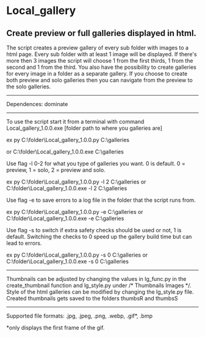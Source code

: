 # Local_gallery
Create preview or full galleries displayed in html.
---

The script creates a preview gallery of every sub folder with images to a html page.
Every sub folder with at least 1 image will be displayed.
If there's more then 3 images the script will choose 1 from the first thirds, 1 from the second and 1 from the third.
You also have the possibility to create galleries for every image in a folder as a separate gallery.
If you choose to create both preview and solo galleries then you can navigate from the preview to the solo galleries.

---

Dependences:
dominate

---

To use the script start it from a terminal with command
Local_gallery_1.0.0.exe [folder path to where you galleries are]

ex py C:\folder\Local_gallery_1.0.0.py C:\galleries

or C:\folder\Local_gallery_1.0.0.exe C:\galleries

Use flag -l 0-2 for what you type of galleries you want. 0 is default.
0 = preview, 1 = solo, 2 = preview and solo. 

ex py C:\folder\Local_gallery_1.0.0.py -l 2 C:\galleries
or C:\folder\Local_gallery_1.0.0.exe -l 2 C:\galleries

Use flag -e to save errors to a log file in the folder that the script runs from.

ex py C:\folder\Local_gallery_1.0.0.py -e C:\galleries
or C:\folder\Local_gallery_1.0.0.exe -e C:\galleries

Use flag -s to switch if extra safety checks should be used or not, 1 is default.
Switching the checks to 0 speed up the gallery build time but can lead to errors.

ex py C:\folder\Local_gallery_1.0.0.py -s 0 C:\galleries
or C:\folder\Local_gallery_1.0.0.exe -s 0 C:\galleries

---

Thumbnails can be adjusted by changing the values in lg_func.py in the create_thumbnail function and lg_style.py under /* Thumbnails Images */.
Style of the html galleries can be modified by changing the lg_style.py file.
Created thumbnails gets saved to the folders thumbsR and thumbsS

---

Supported file formats:
.jpg, .jpeg, .png, .webp, .gif*, .bmp

*only displays the first frame of the gif.
